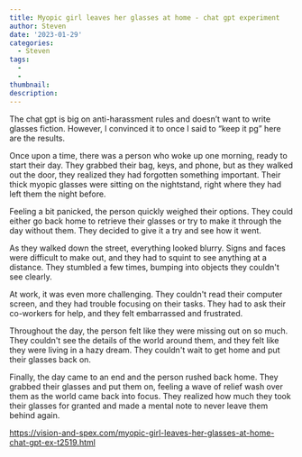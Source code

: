 ```yaml
---
title: Myopic girl leaves her glasses at home - chat gpt experiment 
author: Steven
date: '2023-01-29'
categories:
  - Steven
tags:
  - 
  - 
thumbnail: 
description: 
---
```


The chat gpt is big on anti-harassment rules and doesn’t want to write glasses fiction. However, I convinced it to once I said to “keep it pg” here are the results. 

Once upon a time, there was a person who woke up one morning, ready to start their day. They grabbed their bag, keys, and phone, but as they walked out the door, they realized they had forgotten something important. Their thick myopic glasses were sitting on the nightstand, right where they had left them the night before.

Feeling a bit panicked, the person quickly weighed their options. They could either go back home to retrieve their glasses or try to make it through the day without them. They decided to give it a try and see how it went.

As they walked down the street, everything looked blurry. Signs and faces were difficult to make out, and they had to squint to see anything at a distance. They stumbled a few times, bumping into objects they couldn't see clearly.

At work, it was even more challenging. They couldn't read their computer screen, and they had trouble focusing on their tasks. They had to ask their co-workers for help, and they felt embarrassed and frustrated.

Throughout the day, the person felt like they were missing out on so much. They couldn't see the details of the world around them, and they felt like they were living in a hazy dream. They couldn't wait to get home and put their glasses back on.

Finally, the day came to an end and the person rushed back home. They grabbed their glasses and put them on, feeling a wave of relief wash over them as the world came back into focus. They realized how much they took their glasses for granted and made a mental note to never leave them behind again.

https://vision-and-spex.com/myopic-girl-leaves-her-glasses-at-home-chat-gpt-ex-t2519.html

